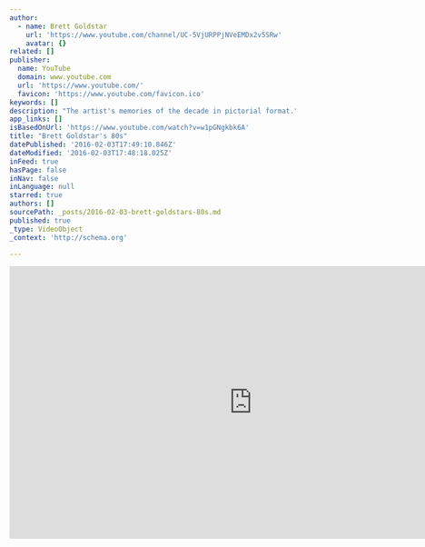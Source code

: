 ```yaml
---
author:
  - name: Brett Goldstar
    url: 'https://www.youtube.com/channel/UC-5VjURPPjNVeEMDx2v5SRw'
    avatar: {}
related: []
publisher:
  name: YouTube
  domain: www.youtube.com
  url: 'https://www.youtube.com/'
  favicon: 'https://www.youtube.com/favicon.ico'
keywords: []
description: "The artist's memories of the decade in pictorial format."
app_links: []
isBasedOnUrl: 'https://www.youtube.com/watch?v=w1pGNgkbk6A'
title: "Brett Goldstar's 80s"
datePublished: '2016-02-03T17:49:10.846Z'
dateModified: '2016-02-03T17:48:18.025Z'
inFeed: true
hasPage: false
inNav: false
inLanguage: null
starred: true
authors: []
sourcePath: _posts/2016-02-03-brett-goldstars-80s.md
published: true
_type: VideoObject
_context: 'http://schema.org'

---
```

<iframe src="https://cdn.embedly.com/widgets/media.html?src=https%3A%2F%2Fwww.youtube.com%2Fembed%2Fw1pGNgkbk6A%3Ffeature%3Doembed&amp;url=https%3A%2F%2Fwww.youtube.com%2Fwatch%3Fv%3Dw1pGNgkbk6A&amp;image=https%3A%2F%2Fi.ytimg.com%2Fvi%2Fw1pGNgkbk6A%2Fhqdefault.jpg&amp;key=b7d04c9b404c499eba89ee7072e1c4f7&amp;type=text%2Fhtml&amp;schema=youtube" width="854" height="480" scrolling="no" frameborder="0" allowfullscreen="allowfullscreen" style=""></iframe>